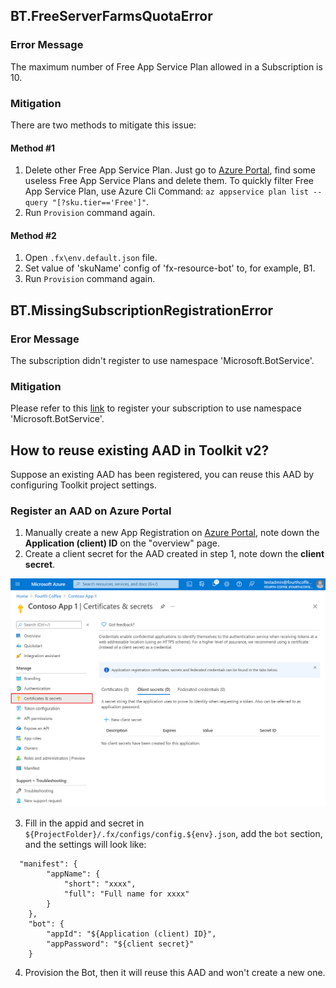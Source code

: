 ## BT.FreeServerFarmsQuotaError

### Error Message

The maximum number of Free App Service Plan allowed in a Subscription is 10.

### Mitigation

There are two methods to mitigate this issue:

#### Method #1
1. Delete other Free App Service Plan. Just go to [Azure Portal](https://portal.azure.com/), find some useless Free App Service Plans and delete them. To quickly filter Free App Service Plan, use Azure Cli Command: `az appservice plan list --query "[?sku.tier=='Free']"`. 
2. Run `Provision` command again.


#### Method #2
1. Open `.fx\env.default.json` file.
2. Set value of 'skuName' config of 'fx-resource-bot' to, for example, B1.
3. Run `Provision` command again.

## BT.MissingSubscriptionRegistrationError

### Eror Message

The subscription didn't register to use namespace 'Microsoft.BotService'.

### Mitigation

Please refer to this [link](https://aka.ms/rps-not-found) to register your subscription to use namespace 'Microsoft.BotService'.

## How to reuse existing AAD in Toolkit v2?

Suppose an existing AAD has been registered, you can reuse this AAD by configuring Toolkit project settings.

### Register an AAD on Azure Portal
1. Manually create a new App Registration on [Azure Portal](https://ms.portal.azure.com/), note down the **Application (client) ID** on the "overview" page.
2. Create a client secret for the AAD created in step 1, note down the **client secret**.

![image](../images/fx-core/bot/AAD-secret.png)

3. Fill in the appid and secret in `${ProjectFolder}/.fx/configs/config.${env}.json`, add the `bot` section, and the settings will look like:
```
  "manifest": {
        "appName": {
            "short": "xxxx",
            "full": "Full name for xxxx"
        }
    },
    "bot": {
        "appId": "${Application (client) ID}",
        "appPassword": "${client secret}"
    }
```
4. Provision the Bot, then it will reuse this AAD and won't create a new one.
